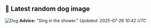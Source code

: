 ## 🐶 Latest random dog image
![Dog](https://images.dog.ceo/breeds/retriever-chesapeake/n02099849_448.jpg)
**Advice:** "Sing in the shower."
*Updated: 2025-07-26 10:42 UTC*
